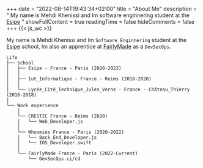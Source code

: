 +++
date = "2022-08-14T19:43:34+02:00"
title = "About Me"
description = " My name is Mehdi Khenissi and Im software enginnering student at the [Esipe](https://esipe.univ-gustave-eiffel.fr/) "
showFullContent = true
readingTime = false
hideComments = false
+++
{{< js_wc >}} 


My name is Mehdi Khenissi and Im ``Software Enginnering`` student at the [Esipe](https://esipe.univ-gustave-eiffel.fr/) school, Im also an apprentice at [FairlyMade](https://www.fairlymade.com/) as a ``DevSecOps``.




```
Life
├── School
│   ├── Esipe - France - Paris (2020-2023)
│   │
│   ├── Iut_Informatique - France - Reims (2018-2020)
│   │ 
│   └── Lycée_Cité_Technique_Jules_Verne - France - Château_Thierry (2016-2018)
│   
└── Work experience
    │
    └── CRESTIC France - Reims (2020)
    │   └── Web_Developer.js
    │
    └── Whoomies France - Paris (2020-2022)
    │   └── Back_End_Developer.js
    │   └── IOS_Developer.swift
    │
    └── FairlyMade France - Paris (2022-Current)
        └── DevSecOps.ci/cd
```

